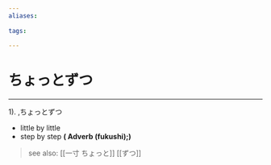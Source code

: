 ```yaml
---
aliases:
    
tags:
    
---
```


# ちょっとずつ
---
1).
,ちょっとずつ

- little by little
- step by step
**( Adverb (fukushi);)**
> see also:  [[一寸 ちょっと]] [[ずつ]]
            